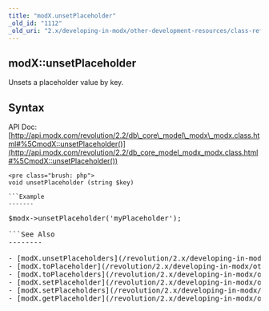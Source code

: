 ```yaml
---
title: "modX.unsetPlaceholder"
_old_id: "1112"
_old_uri: "2.x/developing-in-modx/other-development-resources/class-reference/modx/modx.unsetplaceholder"
---
```


modX::unsetPlaceholder
----------------------

Unsets a placeholder value by key.

Syntax
------

API Doc: [http://api.modx.com/revolution/2.2/db\_core\_model\_modx\_modx.class.html#%5CmodX::unsetPlaceholder()](http://api.modx.com/revolution/2.2/db_core_model_modx_modx.class.html#%5CmodX::unsetPlaceholder())

```
<pre class="brush: php">
void unsetPlaceholder (string $key)

```Example
-------

```
<pre class="brush: php">
$modx->unsetPlaceholder('myPlaceholder');

```See Also
--------

- [modX.unsetPlaceholders](/revolution/2.x/developing-in-modx/other-development-resources/class-reference/modx/modx.unsetplaceholders "modX.unsetPlaceholders")
- [modX.toPlaceholder](/revolution/2.x/developing-in-modx/other-development-resources/class-reference/modx/modx.toplaceholder "modX.toPlaceholder")
- [modX.toPlaceholders](/revolution/2.x/developing-in-modx/other-development-resources/class-reference/modx/modx.toplaceholders "modX.toPlaceholders")
- [modX.setPlaceholder](/revolution/2.x/developing-in-modx/other-development-resources/class-reference/modx/modx.setplaceholder "modX.setPlaceholder")
- [modX.setPlaceholders](/revolution/2.x/developing-in-modx/other-development-resources/class-reference/modx/modx.setplaceholders "modX.setPlaceholders")
- [modX.getPlaceholder](/revolution/2.x/developing-in-modx/other-development-resources/class-reference/modx/modx.getplaceholder "modX.getPlaceholder")